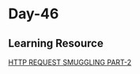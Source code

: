# Day-46 

## Learning Resource

[HTTP REQUEST SMUGGLING PART-2](https://securityboat.in/http-request-smuggling-part-2/)
